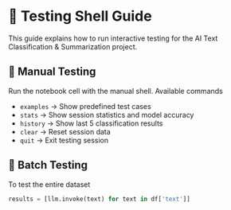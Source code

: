 # 🧪 Testing Shell Guide

This guide explains how to run interactive testing for the AI Text Classification & Summarization project.

## 🔹 Manual Testing
Run the notebook cell with the manual shell. Available commands
- `examples` → Show predefined test cases
- `stats` → Show session statistics and model accuracy
- `history` → Show last 5 classification results
- `clear` → Reset session data
- `quit` → Exit testing session

## 🔹 Batch Testing
To test the entire dataset
```python
results = [llm.invoke(text) for text in df['text']]

